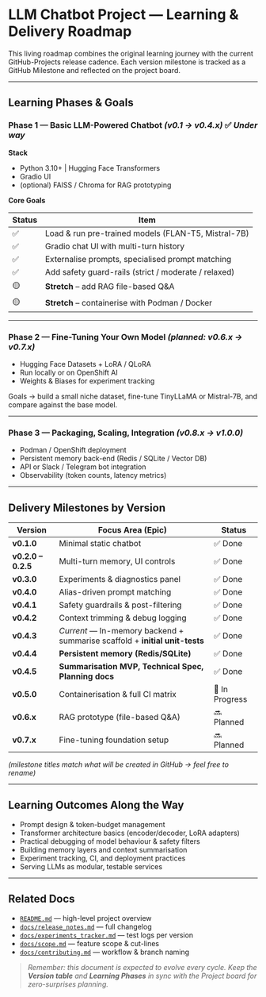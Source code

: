 # LLM Chatbot Project — Learning & Delivery Roadmap

This living roadmap combines the original learning journey with the current
GitHub-Projects release cadence. Each version milestone is tracked as a
GitHub Milestone and reflected on the project board.

---

## Learning Phases & Goals

### Phase 1 — Basic LLM-Powered Chatbot  *(v0.1 → v0.4.x)*  ✅ *Under way*

**Stack**

* Python 3.10+  |  Hugging Face Transformers
* Gradio UI
* (optional) FAISS / Chroma for RAG prototyping

**Core Goals**

| Status | Item |
|----|------|
| ✅ | Load & run pre-trained models (FLAN-T5, Mistral-7B) |
| ✅ | Gradio chat UI with multi-turn history |
| ✅ | Externalise prompts, specialised prompt matching |
| ✅ | Add safety guard-rails (strict / moderate / relaxed) |
| 🟡 | **Stretch** – add RAG file-based Q&A |
| 🟡 | **Stretch** – containerise with Podman / Docker |

---

### Phase 2 — Fine-Tuning Your Own Model  *(planned: v0.6.x → v0.7.x)*

* Hugging Face Datasets + LoRA / QLoRA
* Run locally or on OpenShift AI
* Weights & Biases for experiment tracking

Goals → build a small niche dataset, fine-tune TinyLLaMA or Mistral-7B, and
compare against the base model.

---

### Phase 3 — Packaging, Scaling, Integration  *(v0.8.x → v1.0.0)*

* Podman / OpenShift deployment
* Persistent memory back-end (Redis / SQLite / Vector DB)
* API or Slack / Telegram bot integration
* Observability (token counts, latency metrics)

---

## Delivery Milestones by Version

| Version | Focus Area (Epic)                                  | Status |
|---------|----------------------------------------------------|--------|
| **v0.1.0** | Minimal static chatbot                           | ✅ Done |
| **v0.2.0 – 0.2.5** | Multi-turn memory, UI controls              | ✅ Done |
| **v0.3.0** | Experiments & diagnostics panel                  | ✅ Done |
| **v0.4.0** | Alias-driven prompt matching                     | ✅ Done |
| **v0.4.1** | Safety guardrails & post-filtering               | ✅ Done |
| **v0.4.2** | Context trimming & debug logging                 | ✅ Done |
| **v0.4.3** | *Current* — In-memory backend + summarise scaffold + **initial unit-tests** | ✅ Done |
| **v0.4.4** | **Persistent memory (Redis/SQLite)** | ✅ Done |
| **v0.4.5** | **Summarisation MVP, Technical Spec, Planning docs** | ✅ Done |
| **v0.5.0** | Containerisation & full CI matrix                | 🔄 In Progress |
| **v0.6.x** | RAG prototype (file-based Q&A)                   | 🔜 Planned |
| **v0.7.x** | Fine-tuning foundation setup                     | 🔜 Planned |

*(milestone titles match what will be created in GitHub → feel free to rename)*

---

## Learning Outcomes Along the Way

* Prompt design & token-budget management
* Transformer architecture basics (encoder/decoder, LoRA adapters)
* Practical debugging of model behaviour & safety filters
* Building memory layers and context summarisation
* Experiment tracking, CI, and deployment practices
* Serving LLMs as modular, testable services

---

## Related Docs

* [`README.md`](../README.md) — high-level project overview
* [`docs/release_notes.md`](./release_notes.md) — full changelog
* [`docs/experiments_tracker.md`](./experiments_tracker.md) — test logs per version
* [`docs/scope.md`](./scope.md) — feature scope & cut-lines
* [`docs/contributing.md`](./contributing.md) — workflow & branch naming

> *Remember: this document is expected to evolve every cycle.
> Keep the **Version table** and **Learning Phases** in sync with the Project board for zero-surprises planning.*
